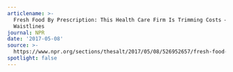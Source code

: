 ```yaml
---
articlename: >-
  Fresh Food By Prescription: This Health Care Firm Is Trimming Costs — And
  Waistlines
journal: NPR
date: '2017-05-08'
source: >-
  https://www.npr.org/sections/thesalt/2017/05/08/526952657/fresh-food-by-prescription-this-health-care-firm-is-trimming-costs-and-waistline
spotlight: false
---
```


